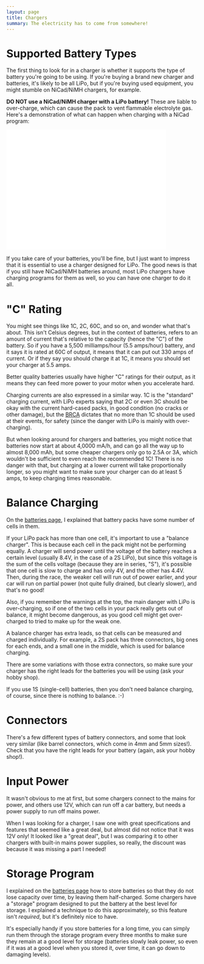 ```yaml
---
layout: page
title: Chargers
summary: The electricity has to come from somewhere!
---
```


Supported Battery Types
=======================

The first thing to look for in a charger is whether it supports the type of
battery you're going to be using. If you're buying a brand new charger and
batteries, it's likely to be all LiPo, but if you're buying used equipment, you
might stumble on NiCad/NiMH chargers, for example.

**DO NOT use a NiCad/NiMH charger with a LiPo battery!** These are liable to
over-charge, which can cause the pack to vent flammable electrolyte gas. Here's
a demonstration of what can happen when charging with a NiCad program:

<p><iframe class="youtube" width="420" height="315" src="//www.youtube.com/embed/YCWdnjLqVWw" frameborder="0" allowfullscreen></iframe></p>

If you take care of your batteries, you'll be fine, but I just want to impress
that it is essential to use a charger designed for LiPo. The good news is that
if you still have NiCad/NiMH batteries around, most LiPo chargers have charging
programs for them as well, so you can have one charger to do it all.

"C" Rating
==========

You might see things like 1C, 2C, 60C, and so on, and wonder what that's about.
This isn't Celsius degrees, but in the context of batteries, refers to an
amount of current that's relative to the capacity (hence the "C") of the
battery. So if you have a 5,500 milliamps/hour (5.5 amps/hour) battery, and it
says it is rated at 60C of output, it means that it can put out 330 amps of
current. Or if they say you should charge it at 1C, it means you should set
your charger at 5.5 amps.

Better quality batteries usually have higher "C" ratings for their output, as
it means they can feed more power to your motor when you accelerate hard.

Charging currents are also expressed in a similar way. 1C is the "standard"
charging current, with LiPo experts saying that 2C or even 3C should be okay
with the current hard-cased packs, in good condition (no cracks or other
damage), but the [BRCA](../brca/) dictates that no more than 1C should be used
at their events, for safety (since the danger with LiPo is mainly with
over-charging).

But when looking around for chargers and batteries, you might notice that
batteries now start at about 4,0000 mA/h, and can go all the way up to almost
8,000 mAh, but some cheaper chargers only go to 2.5A or 3A, which wouldn't be
sufficient to even reach the recommended 1C! There is no danger with that, but
charging at a lower current will take proportionally longer, so you might want
to make sure your charger can do at least 5 amps, to keep charging times
reasonable.

Balance Charging
================

On the [batteries page](../batteries/), I explained that battery packs have
some number of cells in them.

If your LiPo pack has more than one cell, it's important to use a "balance
charger". This is because each cell in the pack might not be performing
equally. A charger will send power until the voltage of the battery reaches a
certain level (usually 8.4V, in the case of a 2S LiPo), but since this voltage
is the sum of the cells voltage (because they are in series, "S"), it's
possible that one cell is slow to charge and has only 4V, and the other has
4.4V. Then, during the race, the weaker cell will run out of power earlier, and
your car will run on partial power (not quite fully drained, but clearly
slower), and that's no good!

Also, if you remember the warnings at the top, the main danger with LiPo is
over-charging, so if one of the two cells in your pack really gets out of
balance, it might become dangerous, as you good cell might get over-charged to
tried to make up for the weak one.

A balance charger has extra leads, so that cells can be measured and charged
individually. For example, a 2S pack has three connectors, big ones for each
ends, and a small one in the middle, which is used for balance charging.

There are some variations with those extra connectors, so make sure your
charger has the right leads for the batteries you will be using (ask your hobby
shop).

If you use 1S (single-cell) batteries, then you don't need balance charging, of
course, since there is nothing to balance. :-)

Connectors
==========

There's a few different types of battery connectors, and some that look very
similar (like barrel connectors, which come in 4mm and 5mm sizes!). Check that
you have the right leads for your battery (again, ask your hobby shop!).

Input Power
===========

It wasn't obvious to me at first, but some chargers connect to the mains for
power, and others use 12V, which can run off a car battery, but needs a power
supply to run off mains power.

When I was looking for a charger, I saw one with great specifications and
features that seemed like a great deal, but almost did not notice that it was
12V only! It looked like a "great deal", but I was comparing it to other
chargers with built-in mains power supplies, so really, the discount was
because it was missing a part I needed!

Storage Program
===============

I explained on the [batteries page](../batteries/) how to store batteries so
that they do not lose capacity over time, by leaving them half-charged. Some
chargers have a "storage" program designed to put the battery at the best level
for storage. I explained a technique to do this approximately, so this feature
isn't *required*, but it's definitely nice to have.

It's especially handy if you store batteries for a long time, you can simply
run them through the storage program every three months to make sure they
remain at a good level for storage (batteries slowly leak power, so even if it
was at a good level when you stored it, over time, it can go down to damaging
levels).
